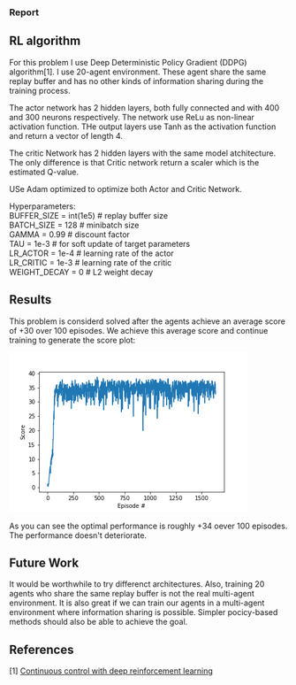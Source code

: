 ### Report
## RL algorithm

For this problem I use Deep Deterministic Policy Gradient (DDPG) algorithm[1]. I use 20-agent environment. These agent share the same replay buffer and has no other kinds of information sharing during the training process. 

The actor network has 2 hidden layers, both fully connected and with 400 and 300 neurons respectively. The network use ReLu as non-linear activation function. THe output layers use Tanh as the activation function and return a vector of length 4. 

The critic Network has 2 hidden layers with the same model atchitecture. The only difference is that Critic network return a scaler which is the estimated Q-value.

USe Adam optimized to optimize both Actor and Critic Network.

Hyperparameters:<br/>
BUFFER_SIZE = int(1e5)  # replay buffer size<br/>
BATCH_SIZE = 128        # minibatch size<br/>
GAMMA = 0.99            # discount factor<br/>
TAU = 1e-3              # for soft update of target parameters<br/>
LR_ACTOR = 1e-4         # learning rate of the actor <br/>
LR_CRITIC = 1e-3        # learning rate of the critic<br/>
WEIGHT_DECAY = 0        # L2 weight decay<br/>

## Results

This problem is considerd solved after the agents achieve an average score of +30 over 100 episodes. We achieve this average score and continue training to generate the score plot:

![Scores](Results.png)

As you can see the optimal performance is roughly +34 oever 100 episodes. The performance doesn't deteriorate. 

## Future Work
It would be worthwhile to try differenct architectures. Also, training 20 agents who share the same replay buffer is not the real multi-agent environment. It is also great if we can train our agents in a multi-agent environment where information sharing is possible. 
Simpler pocicy-based methods should also be able to achieve the goal. 

## References
[1] <a href="https://arxiv.org/pdf/1509.02971.pdf" target="_blank">Continuous control with deep reinforcement learning</a><br/>

